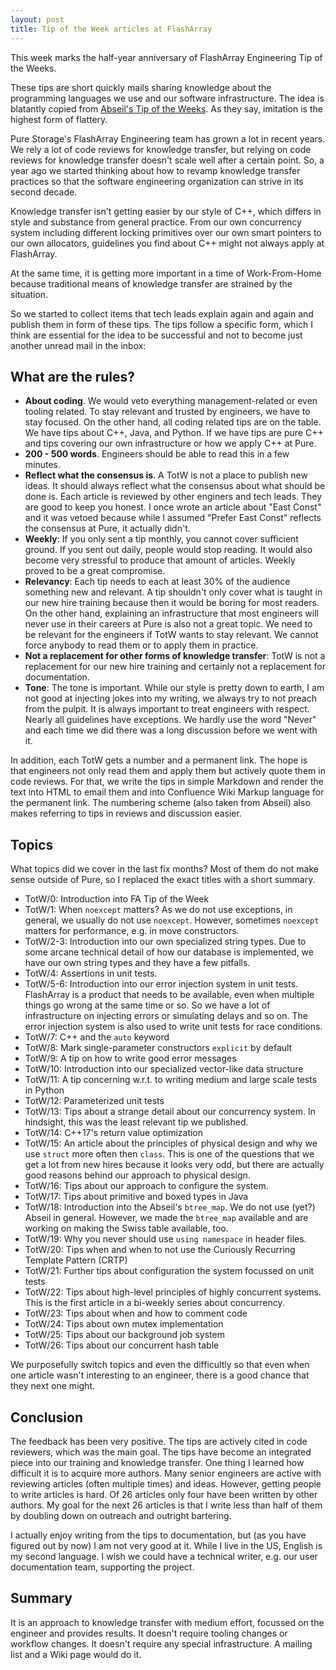 ```yaml
---
layout: post
title: Tip of the Week articles at FlashArray
---
```


This week marks the half-year anniversary of FlashArray Engineering Tip of the Weeks.

These tips are short quickly mails sharing knowledge about the programming languages we use and our software infrastructure. The idea is blatantly copied from [Abseil's Tip of the Weeks](https://abseil.io/tips/).
As they say, imitation is the highest form of flattery.

Pure Storage's FlashArray Engineering team has grown a lot in recent years.
We rely a lot of code reviews for knowledge transfer, but relying on code reviews for knowledge transfer doesn't scale well after a certain point.
So, a year ago we started thinking about how to revamp knowledge transfer practices so that the software engineering organization can strive in its second decade.

Knowledge transfer isn't getting easier by our style of C++, which differs in style and substance from general practice.
 From our own concurrency system including different locking primitives over our own smart pointers to our own allocators, guidelines you find about C++ might not always apply at FlashArray.

At the same time, it is getting more important in a time of Work-From-Home because traditional means
of knowledge transfer are strained by the situation.

So we started to collect items that tech leads explain again and again and publish them in form of these tips.
The tips follow a specific form, which I think are essential for the idea to be successful and not to become just another unread mail in the inbox:

## What are the rules?

- __About coding__. We would veto everything management-related or even tooling related. To stay relevant
  and trusted by engineers, we have to stay focused. On the other hand, all coding related tips are on
  the table. We have tips about C++, Java, and Python. If we have tips are pure C++ and tips covering
  our own infrastructure or how we apply C++ at Pure.
- __200 - 500 words__. Engineers should be able to read this in a few minutes.
- __Reflect what the consensus is__. A TotW is not a place to publish new ideas. It should always reflect
  what the consensus about what should be done is. Each article is reviewed by other enginers and tech
  leads. They are good to keep you honest. I once wrote an article about "East Const" and it was vetoed
  because while I assumed "Prefer East Const" reflects the consensus at Pure, it actually didn't.
- __Weekly__: If you only sent a tip monthly, you cannot cover sufficient ground. If you sent out daily, people would stop reading. It would also become very stressful to produce that amount of articles. Weekly proved to be a great compromise.
- __Relevancy__: Each tip needs to each at least 30% of the audience something new and relevant. A tip shouldn't only cover
  what is taught in our new hire training because then it would be boring for most readers. On the other hand, explaining an infrastructure that most engineers will never use in their careers at Pure is also not a great topic. We need to be relevant for the engineers if TotW wants to stay relevant. We cannot force anybody to read them or to apply them in practice.
- __Not a replacement for other forms of knowledge transfer__: TotW is not a replacement for our new hire training and certainly not a replacement for documentation.
- __Tone__: The tone is important. While our style is pretty down to earth, I am not good at injecting jokes into my writing, we always try to not preach from the pulpit. It is always important to treat engineers with respect. Nearly all guidelines have exceptions. We hardly use the word "Never" and each time we did there was a long discussion before we went with it.

In addition, each TotW gets a number and a permanent link. The hope is that engineers not only read them
and apply them but actively quote them in code reviews. For that, we write the tips in simple Markdown
and render the text into HTML to email them and into Confluence Wiki Markup language for the permanent link.
The numbering scheme (also taken from Abseil) also makes referring to tips in reviews and discussion easier.

## Topics

What topics did we cover in the last fix months?
Most of them do not make sense outside of Pure, so I replaced the exact titles with a short summary.

- TotW/0: Introduction into FA Tip of the Week
- TotW/1: When `noexcept` matters? As we do not use exceptions, in general, we usually do not use `noexcept`. However, sometimes `noexcept` matters for performance, e.g. in move constructors.
- TotW/2-3: Introduction into our own specialized string types. Due to some arcane technical detail of how our database is implemented, we have our own string types and they have a few pitfalls.
- TotW/4: Assertions in unit tests.
- TotW/5-6: Introduction into our error injection system in unit tests. FlashArray is a product that needs to be available, even when multiple things go wrong at the same time or so. So we have a lot of infrastructure on injecting errors or simulating delays and so on. The error injection system is also used to write unit tests for race conditions.
- TotW/7: C++ and the `auto` keyword
- TotW/8: Mark single-parameter constructors `explicit` by default
- TotW/9: A tip on how to write good error messages
- TotW/10: Introduction into our specialized vector-like data structure
- TotW/11: A tip concerning w.r.t. to writing medium and large scale tests in Python
- TotW/12: Parameterized unit tests
- TotW/13: Tips about a strange detail about our concurrency system. In hindsight, this was the least relevant tip we published.
- TotW/14: C++17's return value optimization
- TotW/15: An article about the principles of physical design and why we use `struct` more often then `class`. This is one of the questions that we get a lot from new hires because it looks very odd, but there are actually good reasons behind our approach to physical design.
- TotW/16: Tips about our approach to configure the system.
- TotW/17: Tips about primitive and boxed types in Java
- TotW/18: Introduction into the Abseil's `btree_map`. We do not use (yet?) Abseil in general. However, we made the `btree_map` available and are working on making the Swiss table available, too.
- TotW/19: Why you never should use `using namespace` in header files.
- TotW/20: Tips when and when to not use the Curiously Recurring Template Pattern (CRTP)
- TotW/21: Further tips about configuration the system focussed on unit tests
- TotW/22: Tips about high-level principles of highly concurrent systems. This is the first article in a bi-weekly series about concurrency.
- TotW/23: Tips about when and how to comment code
- TotW/24: Tips about own mutex implementation
- TotW/25: Tips about our background job system
- TotW/26: Tips about our concurrent hash table

We purposefully switch topics and even the difficultly so that even when one article wasn't interesting to an engineer, there is a good chance that they next one might.

## Conclusion

The feedback has been very positive. The tips are actively cited in code reviewers, which was the main goal. The tips have become an integrated piece into our training and knowledge transfer. One thing I learned how difficult it is to acquire more authors. Many senior engineers are active with reviewing articles (often multiple times) and ideas. However, getting people to write articles is hard. Of 26 articles only four have been written by other authors. My goal for the next 26 articles is that I write less than half of them by doubling down on outreach and outright bartering.

I actually enjoy writing from the tips to documentation, but (as you have figured out by now) I am not very good at it.
While I live in the US, English is my second language.
I wish we could have a technical writer, e.g. our user documentation team, supporting the project.

## Summary

It is an approach to knowledge transfer with medium effort, focussed on the engineer and provides results. It doesn't require tooling changes or workflow changes. It doesn't require any special infrastructure. A mailing list and a Wiki page would do it.
